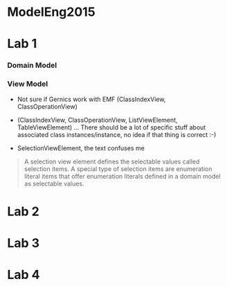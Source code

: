 # ModelEng2015

# Lab 1

### Domain Model

### View Model
- Not sure if Gernics work with EMF  (ClassIndexView, ClassOperationView)
- (ClassIndexView, ClassOperationView, ListViewElement, TableViewElement) ... There should be a lot of specific
stuff about associated class instances/instance, no idea if that thing is correct :-)

- SelectionViewElement, the text confuses me 

 > A selection view element defines the selectable values called selection items. A special type of selection items are enumeration literal items that offer enumeration literals defined in a domain model as selectable values.

# Lab 2

# Lab 3

# Lab 4